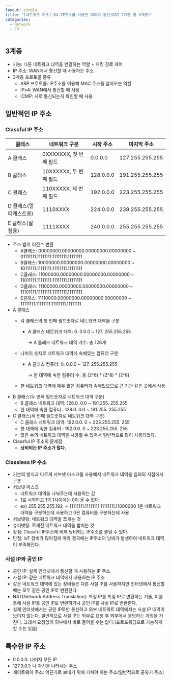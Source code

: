 ```yaml
---
layout: single
title: "[네트워크 기초] 04.IP주소를 사용한 데이터 통신(OSI 7계층 중 3계층)"
categories: 
  - Network
  - CS
---
```


## 3계층

- 기능: 다른 네트워크 대역을 연결하는 역할 + 패킷 경로 제어
- IP 주소:  WAN에서 통신할 때 사용하는 주소
- 3계층 프로토콜 종류
    - ARP 프로토콜: IP주소를 이용해 MAC 주소를 알아오는 역할
    - IPv4: WAN에서 통신할 때 사용
    - ICMP: 서로 통신되는지 확인할 때 사용

## 일반적인 IP 주소

### Classful IP 주소

| 클래스 | 네트워크 구분 | 시작 주소 | 마지막 주소 |
| --- | --- | --- | --- |
| A 클래스 | 0XXXXXXX, 첫 번째 필드 | 0.0.0.0 | 127.255.255.255 |
| B 클래스 | 10XXXXXX, 두 번째 필드 | 128.0.0.0 | 191.255.255.255 |
| C 클래스 | 110XXXXX, 세 번째 필드 | 192.0.0.0 | 223.255.255.255 |
| D 클래스(멀티캐스트용) | 1110XXXX | 224.0.0.0 | 239.255.255.255 |
| E 클래스(실험용) | 1111XXXX | 240.0.0.0 | 255.255.255.255 |

- 주소 범위 이진수 변환
    - A클래스: 00000000.00000000.00000000.00000000 ~ 01111111.11111111.11111111.11111111
    - B클래스: 10000000.00000000.00000000.00000000 ~ 10111111.11111111.11111111.11111111
    - C클래스: 11000000.00000000.00000000.00000000 ~ 11011111.11111111.11111111.11111111
    - D클래스: 11100000.00000000.00000000.00000000 ~ 11101111.11111111.11111111.11111111
    - E클래스: 11110000.00000000.00000000.00000000 ~ 11111111.11111111.11111111.11111111
- A 클래스
    - 각 클래스의 첫 번째 필드숫자로 네트워크 대역을 구분
        - A 클래스 네트워크 대역: 0. 0.0.0 ~ 127. 255.255.255
            
            → A 클래스 네트워크 대역 개수: 총 128개
            
    - 나머지 숫자로 네트워크 대역에 속해있는 컴퓨터 구분
        - A 클래스 컴퓨터: 0. 0.0.0 ~ 127. 255.255.255
            
            → 한 대역에 속한 컴퓨터 수: 총 (2^8) * (2^8) * (2^8)
            
    - 한 네트워크 대역에 매우 많은 컴퓨터가 속해있으므로 큰 기관 같은 곳에서 사용
- B 클래스(두 번째 필드숫자로 네트워크 대역 구분)
    - B 클래스 네트워크 대역: 128.0. 0.0 ~ 191.255. 255.255
    - 한 대역에 속한 컴퓨터 : 128.0. 0.0 ~ 191.255. 255.255
- C 클래스(세 번째 필드숫자로 네트워크 대역 구분)
    - C 클래스 네트워크 대역: 192.0.0. 0 ~ 223.255.255. 255
    - 한 대역에 속한 컴퓨터 : 192.0.0. 0 ~ 223.255.255. 255
    - 많은 수의 네트워크 대역을 사용할 수 있어서 일반적으로 많이 사용되었다.
- Classful IP 주소의 문제점
    - **낭비되는 IP 주소가 많다.**

### Classless IP 주소

- 기본의 방식과 다르게 서브넷 마스크를 사용해서 네트워크 대역을 임의의 지점에서 구분
- 서브넷 마스크
    - 네트워크 대역을 나눠주는데 사용하는 값
    - 1로 시작하고 1과 1사이에는 0이 올 수 없다
    - ex) 255.255.255.192 → 11111111.11111111.11111111.11000000
    1은 네트워크 대역을 구분하는데 사용하고 0은 컴퓨터를 구분하는데 사용
- 서브넷팅: 네트워크 대역을 쪼개는 것
- 슈퍼넷팅: 쪼개진 네트워크 대역을 합치는 것
- 장점: Classful IP주소에 비해 낭비되는 IP주소를 줄일 수 있다.
- 단점: IoT 장비가 많아짐에 따라 결국에는 IP주소의 낭비가 발생하여 네트워크 대역이 부족해진다.

### 사설 IP와 공인 IP

- 공인 IP: 실제 인터넷에서 통신할 때 사용하는 IP 주소
- 사설 IP: 같은 네트워크 대역에서 사용하는 IP 주소
- 같은 네트워크 대역에 있는 장비들은 다른 사설 IP를 사용하지만 인터넷에서 통신할 때는 모두 같은 공인 IP로 변환된다.
- NAT(Network Address Translation): 특정 IP를 특정 IP로 변환하는 기술, 이를 통해 사설 IP를 공인 IP로 변환하거나 공인 IP를 사설 IP로 변환한다.
- 실제 인터넷에서는 공인 IP로만 통신하고 외부 네트워트 대역에서는 사설 IP 대역이 보이지 않는다.
일반적으로 사설 IP는 외부로 요청 후 외부에서 응답하는 과정을 거친다. 그래서 요청없이 외부에서 바로 들어올 수는 없다.(포트포워딩으로 가능하게 할 수는 있음)

## 특수한 IP 주소

- 0.0.0.0:  나머지 모든 IP
- 127.0.0.1: 나 자신을 나타내는 주소
- 게이트웨이 주소: 어딘가로 보내기 위해 거쳐야 하는 주소(일반적으로 공유기 주소)